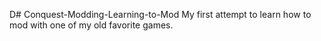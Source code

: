D# Conquest-Modding-Learning-to-Mod
My first attempt to learn how to mod with one of my old favorite games.

